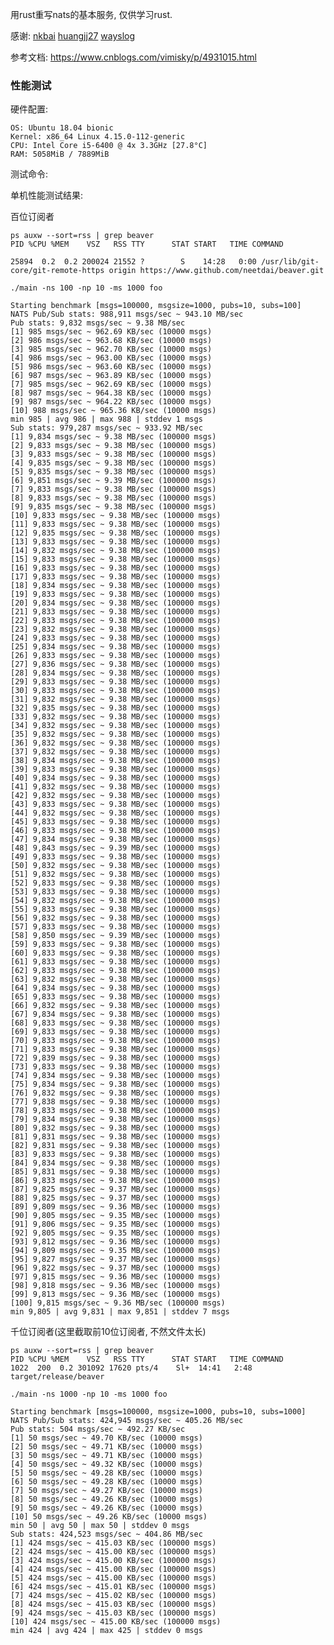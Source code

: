 用rust重写nats的基本服务, 仅供学习rust.

感谢:
[nkbai](https://github.com/nkbai)
[huangjj27](https://github.com/huangjj27)
[wayslog](https://github.com/wayslog)

参考文档: https://www.cnblogs.com/vimisky/p/4931015.html

### 性能测试

硬件配置:

    OS: Ubuntu 18.04 bionic
    Kernel: x86_64 Linux 4.15.0-112-generic
    CPU: Intel Core i5-6400 @ 4x 3.3GHz [27.8°C]
    RAM: 5058MiB / 7889MiB
 

测试命令:
    

单机性能测试结果:

百位订阅者

    ps auxw --sort=rss | grep beaver
    PID %CPU %MEM    VSZ   RSS TTY      STAT START   TIME COMMAND

    25894  0.2  0.2 200024 21552 ?        S    14:28   0:00 /usr/lib/git-core/git-remote-https origin https://www.github.com/neetdai/beaver.git

    ./main -ns 100 -np 10 -ms 1000 foo

    Starting benchmark [msgs=100000, msgsize=1000, pubs=10, subs=100]
    NATS Pub/Sub stats: 988,911 msgs/sec ~ 943.10 MB/sec
    Pub stats: 9,832 msgs/sec ~ 9.38 MB/sec
    [1] 985 msgs/sec ~ 962.69 KB/sec (10000 msgs)
    [2] 986 msgs/sec ~ 963.68 KB/sec (10000 msgs)
    [3] 985 msgs/sec ~ 962.70 KB/sec (10000 msgs)
    [4] 986 msgs/sec ~ 963.00 KB/sec (10000 msgs)
    [5] 986 msgs/sec ~ 963.60 KB/sec (10000 msgs)
    [6] 987 msgs/sec ~ 963.89 KB/sec (10000 msgs)
    [7] 985 msgs/sec ~ 962.69 KB/sec (10000 msgs)
    [8] 987 msgs/sec ~ 964.38 KB/sec (10000 msgs)
    [9] 987 msgs/sec ~ 964.22 KB/sec (10000 msgs)
    [10] 988 msgs/sec ~ 965.36 KB/sec (10000 msgs)
    min 985 | avg 986 | max 988 | stddev 1 msgs
    Sub stats: 979,287 msgs/sec ~ 933.92 MB/sec
    [1] 9,834 msgs/sec ~ 9.38 MB/sec (100000 msgs)
    [2] 9,833 msgs/sec ~ 9.38 MB/sec (100000 msgs)
    [3] 9,833 msgs/sec ~ 9.38 MB/sec (100000 msgs)
    [4] 9,835 msgs/sec ~ 9.38 MB/sec (100000 msgs)
    [5] 9,835 msgs/sec ~ 9.38 MB/sec (100000 msgs)
    [6] 9,851 msgs/sec ~ 9.39 MB/sec (100000 msgs)
    [7] 9,833 msgs/sec ~ 9.38 MB/sec (100000 msgs)
    [8] 9,833 msgs/sec ~ 9.38 MB/sec (100000 msgs)
    [9] 9,835 msgs/sec ~ 9.38 MB/sec (100000 msgs)
    [10] 9,833 msgs/sec ~ 9.38 MB/sec (100000 msgs)
    [11] 9,833 msgs/sec ~ 9.38 MB/sec (100000 msgs)
    [12] 9,835 msgs/sec ~ 9.38 MB/sec (100000 msgs)
    [13] 9,833 msgs/sec ~ 9.38 MB/sec (100000 msgs)
    [14] 9,832 msgs/sec ~ 9.38 MB/sec (100000 msgs)
    [15] 9,833 msgs/sec ~ 9.38 MB/sec (100000 msgs)
    [16] 9,833 msgs/sec ~ 9.38 MB/sec (100000 msgs)
    [17] 9,833 msgs/sec ~ 9.38 MB/sec (100000 msgs)
    [18] 9,834 msgs/sec ~ 9.38 MB/sec (100000 msgs)
    [19] 9,833 msgs/sec ~ 9.38 MB/sec (100000 msgs)
    [20] 9,834 msgs/sec ~ 9.38 MB/sec (100000 msgs)
    [21] 9,833 msgs/sec ~ 9.38 MB/sec (100000 msgs)
    [22] 9,833 msgs/sec ~ 9.38 MB/sec (100000 msgs)
    [23] 9,832 msgs/sec ~ 9.38 MB/sec (100000 msgs)
    [24] 9,833 msgs/sec ~ 9.38 MB/sec (100000 msgs)
    [25] 9,834 msgs/sec ~ 9.38 MB/sec (100000 msgs)
    [26] 9,833 msgs/sec ~ 9.38 MB/sec (100000 msgs)
    [27] 9,836 msgs/sec ~ 9.38 MB/sec (100000 msgs)
    [28] 9,834 msgs/sec ~ 9.38 MB/sec (100000 msgs)
    [29] 9,833 msgs/sec ~ 9.38 MB/sec (100000 msgs)
    [30] 9,833 msgs/sec ~ 9.38 MB/sec (100000 msgs)
    [31] 9,832 msgs/sec ~ 9.38 MB/sec (100000 msgs)
    [32] 9,835 msgs/sec ~ 9.38 MB/sec (100000 msgs)
    [33] 9,832 msgs/sec ~ 9.38 MB/sec (100000 msgs)
    [34] 9,832 msgs/sec ~ 9.38 MB/sec (100000 msgs)
    [35] 9,832 msgs/sec ~ 9.38 MB/sec (100000 msgs)
    [36] 9,832 msgs/sec ~ 9.38 MB/sec (100000 msgs)
    [37] 9,832 msgs/sec ~ 9.38 MB/sec (100000 msgs)
    [38] 9,834 msgs/sec ~ 9.38 MB/sec (100000 msgs)
    [39] 9,833 msgs/sec ~ 9.38 MB/sec (100000 msgs)
    [40] 9,834 msgs/sec ~ 9.38 MB/sec (100000 msgs)
    [41] 9,832 msgs/sec ~ 9.38 MB/sec (100000 msgs)
    [42] 9,832 msgs/sec ~ 9.38 MB/sec (100000 msgs)
    [43] 9,833 msgs/sec ~ 9.38 MB/sec (100000 msgs)
    [44] 9,832 msgs/sec ~ 9.38 MB/sec (100000 msgs)
    [45] 9,833 msgs/sec ~ 9.38 MB/sec (100000 msgs)
    [46] 9,833 msgs/sec ~ 9.38 MB/sec (100000 msgs)
    [47] 9,834 msgs/sec ~ 9.38 MB/sec (100000 msgs)
    [48] 9,843 msgs/sec ~ 9.39 MB/sec (100000 msgs)
    [49] 9,833 msgs/sec ~ 9.38 MB/sec (100000 msgs)
    [50] 9,832 msgs/sec ~ 9.38 MB/sec (100000 msgs)
    [51] 9,832 msgs/sec ~ 9.38 MB/sec (100000 msgs)
    [52] 9,833 msgs/sec ~ 9.38 MB/sec (100000 msgs)
    [53] 9,833 msgs/sec ~ 9.38 MB/sec (100000 msgs)
    [54] 9,832 msgs/sec ~ 9.38 MB/sec (100000 msgs)
    [55] 9,833 msgs/sec ~ 9.38 MB/sec (100000 msgs)
    [56] 9,832 msgs/sec ~ 9.38 MB/sec (100000 msgs)
    [57] 9,833 msgs/sec ~ 9.38 MB/sec (100000 msgs)
    [58] 9,850 msgs/sec ~ 9.39 MB/sec (100000 msgs)
    [59] 9,833 msgs/sec ~ 9.38 MB/sec (100000 msgs)
    [60] 9,833 msgs/sec ~ 9.38 MB/sec (100000 msgs)
    [61] 9,833 msgs/sec ~ 9.38 MB/sec (100000 msgs)
    [62] 9,833 msgs/sec ~ 9.38 MB/sec (100000 msgs)
    [63] 9,832 msgs/sec ~ 9.38 MB/sec (100000 msgs)
    [64] 9,834 msgs/sec ~ 9.38 MB/sec (100000 msgs)
    [65] 9,833 msgs/sec ~ 9.38 MB/sec (100000 msgs)
    [66] 9,832 msgs/sec ~ 9.38 MB/sec (100000 msgs)
    [67] 9,834 msgs/sec ~ 9.38 MB/sec (100000 msgs)
    [68] 9,833 msgs/sec ~ 9.38 MB/sec (100000 msgs)
    [69] 9,833 msgs/sec ~ 9.38 MB/sec (100000 msgs)
    [70] 9,833 msgs/sec ~ 9.38 MB/sec (100000 msgs)
    [71] 9,833 msgs/sec ~ 9.38 MB/sec (100000 msgs)
    [72] 9,839 msgs/sec ~ 9.38 MB/sec (100000 msgs)
    [73] 9,833 msgs/sec ~ 9.38 MB/sec (100000 msgs)
    [74] 9,834 msgs/sec ~ 9.38 MB/sec (100000 msgs)
    [75] 9,834 msgs/sec ~ 9.38 MB/sec (100000 msgs)
    [76] 9,832 msgs/sec ~ 9.38 MB/sec (100000 msgs)
    [77] 9,838 msgs/sec ~ 9.38 MB/sec (100000 msgs)
    [78] 9,833 msgs/sec ~ 9.38 MB/sec (100000 msgs)
    [79] 9,834 msgs/sec ~ 9.38 MB/sec (100000 msgs)
    [80] 9,832 msgs/sec ~ 9.38 MB/sec (100000 msgs)
    [81] 9,831 msgs/sec ~ 9.38 MB/sec (100000 msgs)
    [82] 9,831 msgs/sec ~ 9.38 MB/sec (100000 msgs)
    [83] 9,833 msgs/sec ~ 9.38 MB/sec (100000 msgs)
    [84] 9,834 msgs/sec ~ 9.38 MB/sec (100000 msgs)
    [85] 9,831 msgs/sec ~ 9.38 MB/sec (100000 msgs)
    [86] 9,833 msgs/sec ~ 9.38 MB/sec (100000 msgs)
    [87] 9,825 msgs/sec ~ 9.37 MB/sec (100000 msgs)
    [88] 9,825 msgs/sec ~ 9.37 MB/sec (100000 msgs)
    [89] 9,809 msgs/sec ~ 9.36 MB/sec (100000 msgs)
    [90] 9,805 msgs/sec ~ 9.35 MB/sec (100000 msgs)
    [91] 9,806 msgs/sec ~ 9.35 MB/sec (100000 msgs)
    [92] 9,805 msgs/sec ~ 9.35 MB/sec (100000 msgs)
    [93] 9,812 msgs/sec ~ 9.36 MB/sec (100000 msgs)
    [94] 9,809 msgs/sec ~ 9.35 MB/sec (100000 msgs)
    [95] 9,827 msgs/sec ~ 9.37 MB/sec (100000 msgs)
    [96] 9,822 msgs/sec ~ 9.37 MB/sec (100000 msgs)
    [97] 9,815 msgs/sec ~ 9.36 MB/sec (100000 msgs)
    [98] 9,818 msgs/sec ~ 9.36 MB/sec (100000 msgs)
    [99] 9,813 msgs/sec ~ 9.36 MB/sec (100000 msgs)
    [100] 9,815 msgs/sec ~ 9.36 MB/sec (100000 msgs)
    min 9,805 | avg 9,831 | max 9,851 | stddev 7 msgs


千位订阅者(这里截取前10位订阅者, 不然文件太长)

    ps auxw --sort=rss | grep beaver
    PID %CPU %MEM    VSZ   RSS TTY      STAT START   TIME COMMAND
    1022  200  0.2 301092 17620 pts/4    Sl+  14:41   2:48 target/release/beaver

    ./main -ns 1000 -np 10 -ms 1000 foo

    Starting benchmark [msgs=100000, msgsize=1000, pubs=10, subs=1000]
    NATS Pub/Sub stats: 424,945 msgs/sec ~ 405.26 MB/sec
    Pub stats: 504 msgs/sec ~ 492.27 KB/sec
    [1] 50 msgs/sec ~ 49.70 KB/sec (10000 msgs)
    [2] 50 msgs/sec ~ 49.71 KB/sec (10000 msgs)
    [3] 50 msgs/sec ~ 49.71 KB/sec (10000 msgs)
    [4] 50 msgs/sec ~ 49.32 KB/sec (10000 msgs)
    [5] 50 msgs/sec ~ 49.28 KB/sec (10000 msgs)
    [6] 50 msgs/sec ~ 49.28 KB/sec (10000 msgs)
    [7] 50 msgs/sec ~ 49.27 KB/sec (10000 msgs)
    [8] 50 msgs/sec ~ 49.26 KB/sec (10000 msgs)
    [9] 50 msgs/sec ~ 49.26 KB/sec (10000 msgs)
    [10] 50 msgs/sec ~ 49.26 KB/sec (10000 msgs)
    min 50 | avg 50 | max 50 | stddev 0 msgs
    Sub stats: 424,523 msgs/sec ~ 404.86 MB/sec
    [1] 424 msgs/sec ~ 415.03 KB/sec (100000 msgs)
    [2] 424 msgs/sec ~ 415.00 KB/sec (100000 msgs)
    [3] 424 msgs/sec ~ 415.00 KB/sec (100000 msgs)
    [4] 424 msgs/sec ~ 415.00 KB/sec (100000 msgs)
    [5] 424 msgs/sec ~ 415.00 KB/sec (100000 msgs)
    [6] 424 msgs/sec ~ 415.01 KB/sec (100000 msgs)
    [7] 424 msgs/sec ~ 415.02 KB/sec (100000 msgs)
    [8] 424 msgs/sec ~ 415.03 KB/sec (100000 msgs)
    [9] 424 msgs/sec ~ 415.03 KB/sec (100000 msgs)
    [10] 424 msgs/sec ~ 415.00 KB/sec (100000 msgs)
    min 424 | avg 424 | max 425 | stddev 0 msgs
